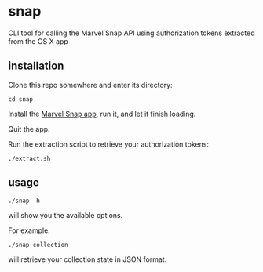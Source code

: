 # snap

CLI tool for calling the Marvel Snap API using authorization tokens extracted from the OS X app

## installation

Clone this repo somewhere and enter its directory:

```
cd snap
```

Install the [Marvel Snap app](https://apps.apple.com/us/app/marvel-snap/id1592081003), run it, and let it finish loading.

Quit the app.

Run the extraction script to retrieve your authorization tokens:

```
./extract.sh
```

## usage

```
./snap -h
```

will show you the available options.

For example:

```
./snap collection
```

will retrieve your collection state in JSON format.